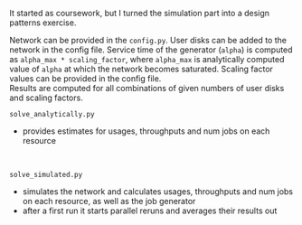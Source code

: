 It started as coursework, but I turned the simulation part into a design patterns exercise.

Network can be provided in the `config.py`.
User disks can be added to the network in the config file.
Service time of the generator (`alpha`) is computed as `alpha_max * scaling_factor`, where `alpha_max` is
analytically computed value of `alpha` at which the network becomes saturated.
Scaling factor values can be provided in the config file.
<br/>
Results are computed for all combinations of given numbers of user disks and scaling factors.
<br/>


`solve_analytically.py`
- provides estimates for usages, throughputs and num jobs on each resource
<br/>

`solve_simulated.py`
- simulates the network and calculates usages, throughputs and num jobs on each resource, as well as the job generator
- after a first run it starts parallel reruns and averages their results out

